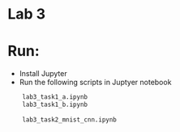 Lab 3 
===================


# Run:
   * Install Jupyter 
   * Run the following scripts in Juptyer notebook
```python
    lab3_task1_a.ipynb
    lab3_task1_b.ipynb
    
    lab3_task2_mnist_cnn.ipynb

```
